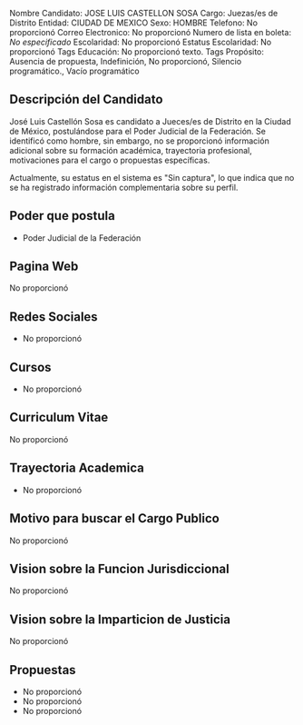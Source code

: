 Nombre Candidato: JOSE LUIS CASTELLON SOSA
Cargo: Juezas/es de Distrito
Entidad: CIUDAD DE MEXICO
Sexo: HOMBRE
Telefono: No proporcionó
Correo Electronico: No proporcionó
Numero de lista en boleta: *No especificado*
Escolaridad: No proporcionó
Estatus Escolaridad: No proporcionó
Tags Educación: No proporcionó texto.
Tags Propósito: Ausencia de propuesta, Indefinición, No proporcionó, Silencio programático., Vacío programático


## Descripción del Candidato 

José Luis Castellón Sosa es candidato a Jueces/es de Distrito en la Ciudad de México, postulándose para el Poder Judicial de la Federación. Se identificó como hombre, sin embargo, no se proporcionó información adicional sobre su formación académica, trayectoria profesional, motivaciones para el cargo o propuestas específicas.

Actualmente, su estatus en el sistema es "Sin captura", lo que indica que no se ha registrado información complementaria sobre su perfil.


## Poder que postula

- Poder Judicial de la Federación


## Pagina Web

No proporcionó


## Redes Sociales

- No proporcionó


## Cursos

- No proporcionó


## Curriculum Vitae

No proporcionó


## Trayectoria Academica

- No proporcionó


## Motivo para buscar el Cargo Publico

No proporcionó


## Vision sobre la Funcion Jurisdiccional

No proporcionó


## Vision sobre la Imparticion de Justicia

No proporcionó


## Propuestas

- No proporcionó
- No proporcionó
- No proporcionó

